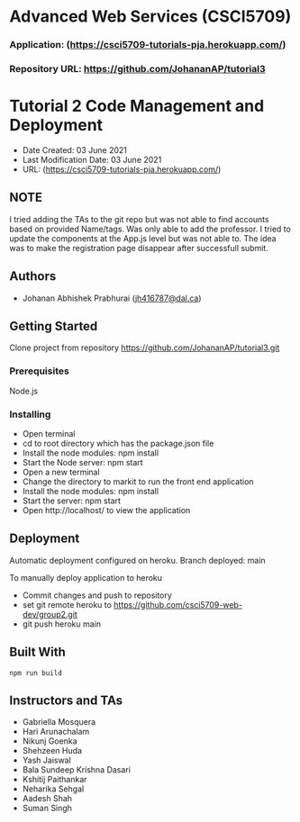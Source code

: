 # Advanced Web Services (CSCI5709)

### Application: (https://csci5709-tutorials-pja.herokuapp.com/)
### Repository URL: https://github.com/JohananAP/tutorial3


# Tutorial 2 Code Management and Deployment

* Date Created: 03 June 2021
* Last Modification Date: 03 June 2021
* URL: (https://csci5709-tutorials-pja.herokuapp.com/) 

## NOTE
I tried adding the TAs to the git repo but was not able to find accounts based on provided Name/tags. Was only able to add the professor. 
I tried to update the components at the App.js level but was not able to. The idea was to make the registration page disappear after successfull submit.

## Authors

* Johanan Abhishek Prabhurai (jh416787@dal.ca)

## Getting Started

Clone project from repository https://github.com/JohananAP/tutorial3.git

### Prerequisites

Node.js

### Installing

* Open terminal 
* cd to root directory which has the package.json file
* Install the node modules: npm install
* Start the Node server: npm start 
* Open a new terminal 
* Change the directory to markit to run the front end application
* Install the node modules: npm install
* Start the server: npm start 
* Open http://localhost/ to view the application

## Deployment
Automatic deployment configured on heroku. 
Branch deployed: main

To manually deploy application to heroku 
* Commit changes and push to repository 
* set git remote heroku to https://github.com/csci5709-web-dev/group2.git
* git push heroku main

## Built With

```
npm run build
```

## Instructors and TAs

* Gabriella Mosquera
* Hari Arunachalam
* Nikunj Goenka
* Shehzeen Huda
* Yash Jaiswal
* Bala Sundeep Krishna Dasari
* Kshitij Paithankar
* Neharika Sehgal
* Aadesh Shah
* Suman Singh